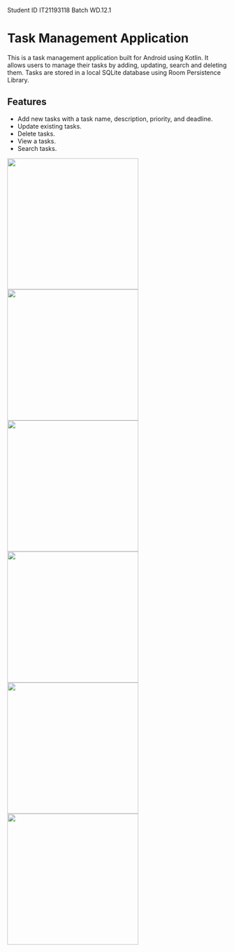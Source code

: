 Student ID	IT21193118
Batch	WD.12.1

# Task Management Application

This is a task management application built for Android using Kotlin. It allows users to manage their tasks by adding, updating, search and deleting them. Tasks are stored in a local SQLite database using Room Persistence Library.

## Features

- Add new tasks with a task name, description, priority, and deadline.
- Update existing tasks.
- Delete tasks.
- View a tasks.
- Search tasks.

<img src="https://github.com/anuk549/Task-Management-Application/assets/130187871/bdacc570-ee38-4c7b-af39-581df840377a" width="300">

<img src="https://github.com/anuk549/Task-Management-Application/assets/130187871/5151481b-c309-4892-8af9-a529d4da3f60" width="300">

<img src="https://github.com/anuk549/Task-Management-Application/assets/130187871/0b29d002-4b04-47cd-ab92-c73355e19473" width="300">

<img src="https://github.com/anuk549/Task-Management-Application/assets/130187871/998015fa-3507-43f6-abc4-f84644bc116b" width="300">

<img src="https://github.com/anuk549/Task-Management-Application/assets/130187871/62777cfc-1d9a-4f88-acd1-796635632786" width="300">

<img src="https://github.com/anuk549/Task-Management-Application/assets/130187871/b2ad5196-0b5f-4ec3-af93-cc450090e8c6" width="300">

